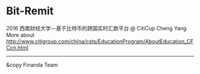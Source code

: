 # Bit-Remit
2016 西南财经大学－基于比特币的跨国实时汇款平台  @ CitiCup Cheng Yang
More about http://www.citigroup.com/china/csts/EducationProgram/AboutEducation_CFCcn.html

----
&copy Finanda Team 
